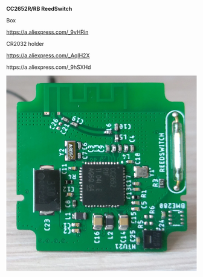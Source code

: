 <p><strong>CC2652R/RB ReedSwitch </strong></p>
<p>Box</p>
<p><a href="https://a.aliexpress.com/_9vHRin">https://a.aliexpress.com/_9vHRin </a></p>
<p>CR2032 holder</p>
<p><a href="https://a.aliexpress.com/_AqIH2X">https://a.aliexpress.com/_AqIH2X </a></p>
<p>https://a.aliexpress.com/_9hSXHd</p>

![Assembled](./Hardware/assembled_pcb.jpg)

